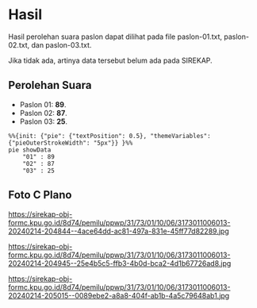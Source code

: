 # Hasil

Hasil perolehan suara paslon dapat dilihat pada file paslon-01.txt, paslon-02.txt, dan paslon-03.txt.

Jika tidak ada, artinya data tersebut belum ada pada SIREKAP.

## Perolehan Suara

 * Paslon 01: **89**.
 * Paslon 02: **87**.
 * Paslon 03: **25**.

```mermaid
%%{init: {"pie": {"textPosition": 0.5}, "themeVariables": {"pieOuterStrokeWidth": "5px"}} }%%
pie showData
    "01" : 89
    "02" : 87
    "03" : 25
```
## Foto C Plano

https://sirekap-obj-formc.kpu.go.id/8d74/pemilu/ppwp/31/73/01/10/06/3173011006013-20240214-204844--4ace64dd-ac81-497a-831e-45ff77d82289.jpg

https://sirekap-obj-formc.kpu.go.id/8d74/pemilu/ppwp/31/73/01/10/06/3173011006013-20240214-204945--25e4b5c5-ffb3-4b0d-bca2-4d1b67726ad8.jpg

https://sirekap-obj-formc.kpu.go.id/8d74/pemilu/ppwp/31/73/01/10/06/3173011006013-20240214-205015--0089ebe2-a8a8-404f-ab1b-4a5c79648ab1.jpg
